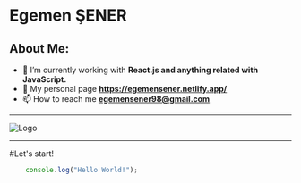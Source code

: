 
# Egemen ŞENER 


## About Me:
* 🌱 I’m currently working with **React.js and anything related with JavaScript.**
* 🚀 My personal page **https://egemensener.netlify.app/**
* 📫 How to reach me **egemensener98@gmail.com**

-----
![Logo](https://logos-download.com/wp-content/uploads/2016/09/React_logo_wordmark.png)

---
#Let's start!
```javascript
    console.log("Hello World!");

```
